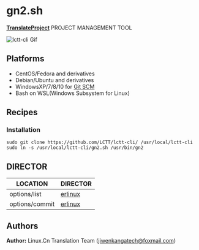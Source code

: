 # gn2.sh

**[TranslateProject](https://github.com/LCTT/TranslateProject)** PROJECT MANAGEMENT TOOL

![lctt-cli Gif](https://raw.githubusercontent.com/LCTT/lctt-cli/master/images/lctt-cli.gif)

## Platforms

- CentOS/Fedora and derivatives
- Debian/Ubuntu and derivatives
- WindowsXP/7/8/10 for [Git SCM](https://git-for-windows.github.io/)
- Bash on WSL(Windows Subsystem for Linux)

## Recipes
### Installation

```
sudo git clone https://github.com/LCTT/lctt-cli/ /usr/local/lctt-cli
sudo ln -s /usr/local/lctt-cli/gn2.sh /usr/bin/gn2
```
## DIRECTOR 

| LOCATION          | DIRECTOR                                 |
| ----------------- | ---------------------------------------- |
| options/list      | [erlinux](https://github.com/erlinux)    |
| options/commit    | [erlinux](https://github.com/erlinux)    |

## Authors

**Author:** Linux.Cn Translation Team ([jiwenkangatech@foxmail.com](mailto:jiwenkangatech@foxmail.com))

